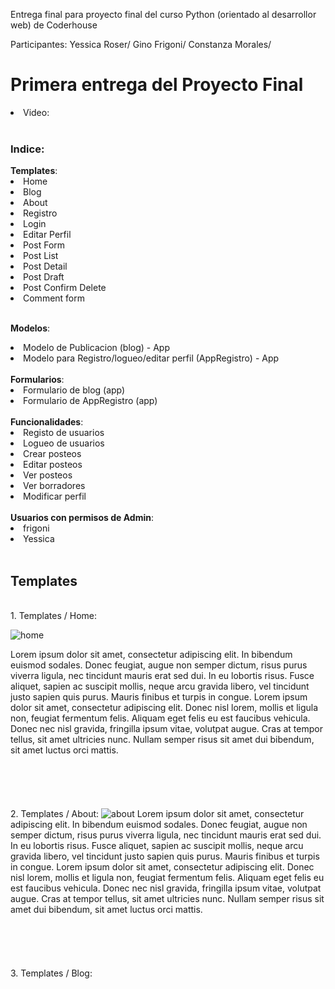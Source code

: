 Entrega final para proyecto final del curso Python (orientado al desarrollor web) de Coderhouse

Participantes: Yessica Roser/ Gino Frigoni/ Constanza Morales/
<br/>

<h1>Primera entrega del Proyecto Final</h1>

<li> Video: </li>

<br/>

<h3>Indice: </h3>
<b><strong>Templates</strong></b>:

<li> Home </li>
<li> Blog </li>
<li> About </li>
<li> Registro </li>
<li> Login </li>
<li> Editar Perfil </li>
<li> Post Form </li>
<li> Post List </li>
<li> Post Detail </li>
<li> Post Draft </li>
<li> Post Confirm Delete </li>
<li> Comment form </li>


<br>

<b>Modelos</b>:
<li> Modelo de Publicacion (blog) - App </li>
<li> Modelo para Registro/logueo/editar perfil (AppRegistro) - App</li>

<br>
<b>Formularios</b>:
<li> Formulario de blog (app) </li>
<li> Formulario de AppRegistro (app)  </li>

<br>
<b>Funcionalidades</b>:
<li> Registo de usuarios </li>
<li> Logueo de usuarios </li>
<li> Crear posteos </li>
<li> Editar posteos </li>
<li> Ver posteos </li>
<li> Ver borradores </li>
<li> Modificar perfil </li>

<br>
<b>Usuarios con permisos de Admin</b>:
<li> frigoni </li>
<li> Yessica  </li>
<br>
<h2>Templates</h2>
<br>
1. Templates / Home:

![home](https://user-images.githubusercontent.com/110737647/204418672-dadaeb5f-1d15-49f7-bf65-3650b5d6d589.jpg)

Lorem ipsum dolor sit amet, consectetur adipiscing elit. In bibendum euismod sodales. Donec feugiat, augue non semper dictum, risus purus viverra ligula, nec tincidunt mauris erat sed dui. In eu lobortis risus. Fusce aliquet, sapien ac suscipit mollis, neque arcu gravida libero, vel tincidunt justo sapien quis purus. Mauris finibus et turpis in congue. Lorem ipsum dolor sit amet, consectetur adipiscing elit. Donec nisl lorem, mollis et ligula non, feugiat fermentum felis. Aliquam eget felis eu est faucibus vehicula. Donec nec nisl gravida, fringilla ipsum vitae, volutpat augue. Cras at tempor tellus, sit amet ultricies nunc. Nullam semper risus sit amet dui bibendum, sit amet luctus orci mattis.
<br><br><br><br>
<br>
<br>
2. Templates / About:
![about](https://user-images.githubusercontent.com/110737647/204419203-c33ce090-7cec-4832-8ca5-82739a890693.jpg)
Lorem ipsum dolor sit amet, consectetur adipiscing elit. In bibendum euismod sodales. Donec feugiat, augue non semper dictum, risus purus viverra ligula, nec tincidunt mauris erat sed dui. In eu lobortis risus. Fusce aliquet, sapien ac suscipit mollis, neque arcu gravida libero, vel tincidunt justo sapien quis purus. Mauris finibus et turpis in congue. Lorem ipsum dolor sit amet, consectetur adipiscing elit. Donec nisl lorem, mollis et ligula non, feugiat fermentum felis. Aliquam eget felis eu est faucibus vehicula. Donec nec nisl gravida, fringilla ipsum vitae, volutpat augue. Cras at tempor tellus, sit amet ultricies nunc. Nullam semper risus sit amet dui bibendum, sit amet luctus orci mattis.
<br><br><br><br>
<br>
<br>
3. Templates / Blog:
